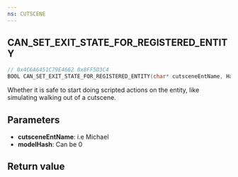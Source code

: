 ```yaml
---
ns: CUTSCENE
---
```

## CAN_SET_EXIT_STATE_FOR_REGISTERED_ENTITY

```c
// 0x4C6A6451C79E4662 0x8FF5D3C4
BOOL CAN_SET_EXIT_STATE_FOR_REGISTERED_ENTITY(char* cutsceneEntName, Hash modelHash);
```

Whether it is safe to start doing scripted actions on the entity, like simulating walking out of a cutscene.

## Parameters
* **cutsceneEntName**: i.e Michael
* **modelHash**: Can be 0

## Return value
